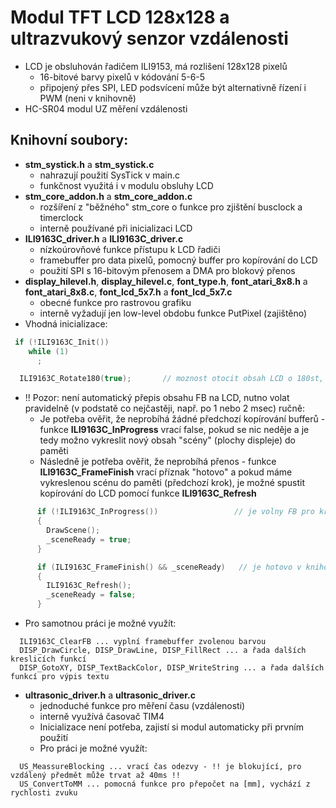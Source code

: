 # Modul TFT LCD 128x128 a ultrazvukový senzor vzdálenosti

* LCD je obsluhován řadičem ILI9153, má rozlišení 128x128 pixelů
  * 16-bitové barvy pixelů v kódování 5-6-5
  * připojený přes SPI, LED podsvícení může být alternativně řízení i PWM (neni v knihovně)
* HC-SR04 modul UZ měření vzdálenosti 

## Knihovní soubory:
* **stm_systick.h** a **stm_systick.c**
  * nahrazují použití SysTick v main.c
  * funkčnost využitá i v modulu obsluhy LCD
* **stm_core_addon.h** a **stm_core_addon.c**
  * rozšíření z "běžného" stm_core o funkce pro zjištění busclock a timerclock
  * interně používané při inicializaci LCD
* **ILI9163C_driver.h** a **ILI9163C_driver.c**
  * nízkoúrovňové funkce přístupu k LCD řadiči
  * framebuffer pro data pixelů, pomocný buffer pro kopírování do LCD
  * použití SPI s 16-bitovým přenosem a DMA pro blokový přenos
* **display_hilevel.h**, **display_hilevel.c**, **font_type.h**, **font_atari_8x8.h** a **font_atari_8x8.c**, **font_lcd_5x7.h** a **font_lcd_5x7.c**
  * obecné funkce pro rastrovou grafiku
  * interně vyžadují jen low-level obdobu funkce PutPixel (zajištěno)
* Vhodná inicializace:
```C++
 if (!ILI9163C_Init())
    while (1)
      ;

  ILI9163C_Rotate180(true);       // moznost otocit obsah LCD o 180st, meni chovani interniho PutPixel
```
  * !! Pozor: není automatický přepis obsahu FB na LCD, nutno volat pravidelně (v podstatě co nejčastěji, např. po 1 nebo 2 msec) ručně:
    * Je potřeba ověřit, že neprobíhá žádné předchozí kopírování bufferů - funkce **ILI9163C_InProgress** vrací false, pokud se nic neděje a je tedy možno vykreslit nový obsah "scény" (plochy displeje) do paměti
    * Následně je potřeba ověřit, že neprobíhá přenos - funkce **ILI9163C_FrameFinish** vrací příznak "hotovo" a pokud máme vykreslenou scénu do paměti (předchozí krok), je možné spustit kopírování do LCD pomocí funkce **ILI9163C_Refresh**
```C++
      if (!ILI9163C_InProgress())                 // je volny FB pro kresleni ?
      {
        DrawScene();
        _sceneReady = true;
      }

      if (ILI9163C_FrameFinish() && _sceneReady)   // je hotovo v knihovne a pripravena data ?
      {
        ILI9163C_Refresh();
        _sceneReady = false;
      }
```
  * Pro samotnou práci je možné využít:
```
  ILI9163C_ClearFB ... vyplní framebuffer zvolenou barvou
  DISP_DrawCircle, DISP_DrawLine, DISP_FillRect ... a řada dalších kreslicích funkcí
  DISP_GotoXY, DISP_TextBackColor, DISP_WriteString ... a řada dalších funkcí pro výpis textu
```
* **ultrasonic_driver.h** a **ultrasonic_driver.c**
  * jednoduché funkce pro měření času (vzdálenosti)
  * interně využívá časovač TIM4
  * Inicializace není potřeba, zajistí si modul automaticky při prvním použití
  * Pro práci je možné využít:
```
  US_MeassureBlocking ... vrací čas odezvy - !! je blokující, pro vzdálený předmět může trvat až 40ms !!
  US_ConvertToMM ... pomocná funkce pro přepočet na [mm], vychází z rychlosti zvuku
```

